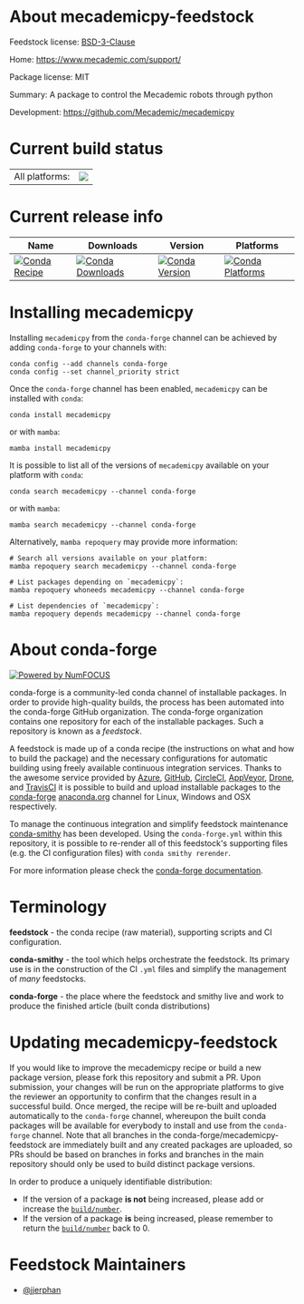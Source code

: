 About mecademicpy-feedstock
===========================

Feedstock license: [BSD-3-Clause](https://github.com/conda-forge/mecademicpy-feedstock/blob/main/LICENSE.txt)

Home: https://www.mecademic.com/support/

Package license: MIT

Summary: A package to control the Mecademic robots through python

Development: https://github.com/Mecademic/mecademicpy

Current build status
====================


<table><tr><td>All platforms:</td>
    <td>
      <a href="https://dev.azure.com/conda-forge/feedstock-builds/_build/latest?definitionId=20448&branchName=main">
        <img src="https://dev.azure.com/conda-forge/feedstock-builds/_apis/build/status/mecademicpy-feedstock?branchName=main">
      </a>
    </td>
  </tr>
</table>

Current release info
====================

| Name | Downloads | Version | Platforms |
| --- | --- | --- | --- |
| [![Conda Recipe](https://img.shields.io/badge/recipe-mecademicpy-green.svg)](https://anaconda.org/conda-forge/mecademicpy) | [![Conda Downloads](https://img.shields.io/conda/dn/conda-forge/mecademicpy.svg)](https://anaconda.org/conda-forge/mecademicpy) | [![Conda Version](https://img.shields.io/conda/vn/conda-forge/mecademicpy.svg)](https://anaconda.org/conda-forge/mecademicpy) | [![Conda Platforms](https://img.shields.io/conda/pn/conda-forge/mecademicpy.svg)](https://anaconda.org/conda-forge/mecademicpy) |

Installing mecademicpy
======================

Installing `mecademicpy` from the `conda-forge` channel can be achieved by adding `conda-forge` to your channels with:

```
conda config --add channels conda-forge
conda config --set channel_priority strict
```

Once the `conda-forge` channel has been enabled, `mecademicpy` can be installed with `conda`:

```
conda install mecademicpy
```

or with `mamba`:

```
mamba install mecademicpy
```

It is possible to list all of the versions of `mecademicpy` available on your platform with `conda`:

```
conda search mecademicpy --channel conda-forge
```

or with `mamba`:

```
mamba search mecademicpy --channel conda-forge
```

Alternatively, `mamba repoquery` may provide more information:

```
# Search all versions available on your platform:
mamba repoquery search mecademicpy --channel conda-forge

# List packages depending on `mecademicpy`:
mamba repoquery whoneeds mecademicpy --channel conda-forge

# List dependencies of `mecademicpy`:
mamba repoquery depends mecademicpy --channel conda-forge
```


About conda-forge
=================

[![Powered by
NumFOCUS](https://img.shields.io/badge/powered%20by-NumFOCUS-orange.svg?style=flat&colorA=E1523D&colorB=007D8A)](https://numfocus.org)

conda-forge is a community-led conda channel of installable packages.
In order to provide high-quality builds, the process has been automated into the
conda-forge GitHub organization. The conda-forge organization contains one repository
for each of the installable packages. Such a repository is known as a *feedstock*.

A feedstock is made up of a conda recipe (the instructions on what and how to build
the package) and the necessary configurations for automatic building using freely
available continuous integration services. Thanks to the awesome service provided by
[Azure](https://azure.microsoft.com/en-us/services/devops/), [GitHub](https://github.com/),
[CircleCI](https://circleci.com/), [AppVeyor](https://www.appveyor.com/),
[Drone](https://cloud.drone.io/welcome), and [TravisCI](https://travis-ci.com/)
it is possible to build and upload installable packages to the
[conda-forge](https://anaconda.org/conda-forge) [anaconda.org](https://anaconda.org/)
channel for Linux, Windows and OSX respectively.

To manage the continuous integration and simplify feedstock maintenance
[conda-smithy](https://github.com/conda-forge/conda-smithy) has been developed.
Using the ``conda-forge.yml`` within this repository, it is possible to re-render all of
this feedstock's supporting files (e.g. the CI configuration files) with ``conda smithy rerender``.

For more information please check the [conda-forge documentation](https://conda-forge.org/docs/).

Terminology
===========

**feedstock** - the conda recipe (raw material), supporting scripts and CI configuration.

**conda-smithy** - the tool which helps orchestrate the feedstock.
                   Its primary use is in the construction of the CI ``.yml`` files
                   and simplify the management of *many* feedstocks.

**conda-forge** - the place where the feedstock and smithy live and work to
                  produce the finished article (built conda distributions)


Updating mecademicpy-feedstock
==============================

If you would like to improve the mecademicpy recipe or build a new
package version, please fork this repository and submit a PR. Upon submission,
your changes will be run on the appropriate platforms to give the reviewer an
opportunity to confirm that the changes result in a successful build. Once
merged, the recipe will be re-built and uploaded automatically to the
`conda-forge` channel, whereupon the built conda packages will be available for
everybody to install and use from the `conda-forge` channel.
Note that all branches in the conda-forge/mecademicpy-feedstock are
immediately built and any created packages are uploaded, so PRs should be based
on branches in forks and branches in the main repository should only be used to
build distinct package versions.

In order to produce a uniquely identifiable distribution:
 * If the version of a package **is not** being increased, please add or increase
   the [``build/number``](https://docs.conda.io/projects/conda-build/en/latest/resources/define-metadata.html#build-number-and-string).
 * If the version of a package **is** being increased, please remember to return
   the [``build/number``](https://docs.conda.io/projects/conda-build/en/latest/resources/define-metadata.html#build-number-and-string)
   back to 0.

Feedstock Maintainers
=====================

* [@jjerphan](https://github.com/jjerphan/)

